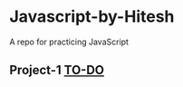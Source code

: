# Javascript-by-Hitesh
A repo for practicing JavaScript

## Project-1 [TO-DO](https://princesah09.github.io/Javascript-by-Hitesh/)
